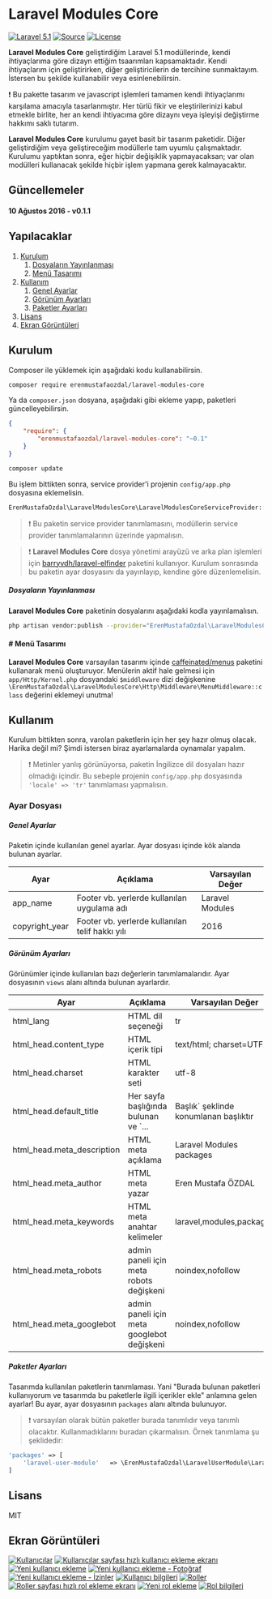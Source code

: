 Laravel Modules Core
===================
[![Laravel 5.1](https://img.shields.io/badge/Laravel-5.1-orange.svg?style=flat-square)](https://laravel.com/docs/5.1/)
[![Source](https://img.shields.io/badge/source-erenmustafaozdal/laravel--modules--core-blue.svg?style=flat-square)](https://github.com/erenmustafaozdal/laravel-modules-core)
[![License](http://img.shields.io/badge/license-MIT-brightgreen.svg?style=flat-square)](https://tldrlegal.com/license/mit-license)

**Laravel Modules Core** geliştirdiğim Laravel 5.1 modüllerinde, kendi ihtiyaçlarıma göre dizayn ettiğim tsaarımları kapsamaktadır. Kendi ihtiyaçlarım için geliştirirken, diğer geliştiricilerin de tercihine sunmaktayım. İstersen bu şekilde kullanabilir veya esinlenebilirsin.

:exclamation: Bu pakette tasarım ve javascript işlemleri tamamen kendi ihtiyaçlarımı karşılama amacıyla tasarlanmıştır. Her türlü fikir ve eleştirilerinizi kabul etmekle birlite, her an kendi ihtiyacıma göre dizaynı veya işleyişi değiştirme hakkımı saklı tutarım.

**Laravel Modules Core** kurulumu gayet basit bir tasarım paketidir. Diğer geliştirdiğim veya geliştireceğim modüllerle tam uyumlu çalışmaktadır. Kurulumu yaptıktan sonra, eğer hiçbir değişiklik yapmayacaksan; var olan modülleri kullanacak şekilde hiçbir işlem yapmana gerek kalmayacaktır.

Güncellemeler
-------
#### 10 Ağustos 2016 - v0.1.1


Yapılacaklar
-------



1. [Kurulum](#kurulum)
    1. [Dosyaların Yayınlanması](#kurulum-dosyalarinYayinlanmasi)
    2. [Menü Tasarımı](#kurulum-menuTasarimi)
2. [Kullanım](#kullanim)
    1. [Genel Ayarlar](#kullanim-ayarDosyasi-genelAyarlar)
    2. [Görünüm Ayarları](#kullanim-ayarDosyasi-gorunumAyarlari)
    3. [Paketler Ayarları](#kullanim-ayarDosyasi-paketlerAyarlari)
3. [Lisans](#lisans)
4. [Ekran Görüntüleri](#ekranGoruntuleri)


<a name="kurulum"></a>
Kurulum
-------
Composer ile yüklemek için aşağıdaki kodu kullanabilirsin.

```bash
composer require erenmustafaozdal/laravel-modules-core
```

Ya da `composer.json` dosyana, aşağıdaki gibi ekleme yapıp, paketleri güncelleyebilirsin.

```json
{
    "require": {
        "erenmustafaozdal/laravel-modules-core": "~0.1"
    }
}
```

```bash
composer update
```

Bu işlem bittikten sonra, service provider'i projenin `config/app.php` dosyasına eklemelisin.

```php
ErenMustafaOzdal\LaravelModulesCore\LaravelModulesCoreServiceProvider::class,
```

> :exclamation: Bu paketin service provider tanımlamasını, modüllerin service provider tanımlamalarının üzerinde yapmalısın.

> :exclamation: **Laravel Modules Core** dosya yönetimi arayüzü ve arka plan işlemleri için  [barryvdh/laravel-elfinder](https://github.com/barryvdh/laravel-elfinder) paketini kullanıyor. Kurulum sonrasında bu paketin ayar dosyasını da yayınlayıp, kendine göre düzenlemelisin.


<a name="kurulum-dosyalarinYayinlanmasi"></a>
##### Dosyaların Yayınlanması

**Laravel Modules Core** paketinin dosyalarını aşağıdaki kodla yayınlamalısın.

```bash
php artisan vendor:publish --provider="ErenMustafaOzdal\LaravelModulesCore\LaravelModulesCoreServiceProvider"
```


<a name="kurulum-menuTasarimi"></a>
#### # Menü Tasarımı
**Laravel Modules Core** varsayılan tasarımı içinde [caffeinated/menus](https://github.com/caffeinated/menus) paketini kullanarak menü oluşturuyor. Menülerin aktif hale gelmesi için `app/Http/Kernel.php` dosyandaki `$middleware` dizi değişkenine `\ErenMustafaOzdal\LaravelModulesCore\Http\Middleware\MenuMiddleware::class` değerini eklemeyi unutma!



<a name="kullanim"></a>
Kullanım
--------

Kurulum bittikten sonra, varolan paketlerin için her şey hazır olmuş olacak. Harika değil mi? Şimdi istersen biraz ayarlamalarda oynamalar yapalım.

> :exclamation: Metinler yanlış görünüyorsa, paketin İngilizce dil dosyaları hazır olmadığı içindir. Bu sebeple projenin `config/app.php` dosyasında `'locale' => 'tr'` tanımlaması yapmalısın.


<a name="kullanim-ayarDosyasi"></a>
### Ayar Dosyası


<a name="kullanim-ayarDosyasi-genelAyarlar"></a>
##### Genel Ayarlar

Paketin içinde kullanılan genel ayarlar. Ayar dosyası içinde kök alanda bulunan ayarlar.

| Ayar | Açıklama | Varsayılan Değer |
|---|---|---|
| app_name | Footer vb. yerlerde kullanılan uygulama adı | Laravel Modules |
| copyright_year | Footer vb. yerlerde kullanılan telif hakkı yılı | 2016 |


<a name="kullanim-ayarDosyasi-gorunumAyarlari"></a>
##### Görünüm Ayarları

Görünümler içinde kullanılan bazı değerlerin tanımlamalarıdır. Ayar dosyasının `views` alanı altında bulunan ayarlardır.

| Ayar | Açıklama | Varsayılan Değer |
|---|---|---|
| html_lang | HTML dil seçeneği | tr |
| html_head.content_type | HTML içerik tipi | text/html; charset=UTF-8 |
| html_head.charset | HTML karakter seti | utf-8 |
| html_head.default_title | Her sayfa başlığında bulunan ve `... | Başlık` şeklinde konumlanan başlıktır | Laravel Modules |
| html_head.meta_description | HTML meta açıklama | Laravel Modules packages |
| html_head.meta_author | HTML meta yazar | Eren Mustafa ÖZDAL |
| html_head.meta_keywords | HTML meta anahtar kelimeler | laravel,modules,packages |
| html_head.meta_robots | admin paneli için meta robots değişkeni | noindex,nofollow |
| html_head.meta_googlebot | admin paneli için meta googlebot değişkeni | noindex,nofollow |


<a name="kullanim-ayarDosyasi-paketlerAyarlari"></a>
##### Paketler Ayarları

Tasarımda kullanılan paketlerin tanımlaması. Yani "Burada bulunan paketleri kullanıyorum ve tasarımda bu paketlerle ilgili içerikler ekle" anlamına gelen ayarlar! Bu ayar, ayar dosyasının `packages` alanı altında bulunuyor.


> :exclamation: varsayılan olarak bütün paketler burada tanımlıdır veya tanımlı olacaktır. Kullanmadıklarını buradan çıkarmalısın. Örnek tanımlama şu şeklidedir:

```php
'packages' => [
    'laravel-user-module'   => \ErenMustafaOzdal\LaravelUserModule\LaravelUserModuleServiceProvider::class
]
```
 
 
 <a name="lisans"></a>
Lisans
------
MIT


 <a name="ekranGoruntuleri"></a>
Ekran Görüntüleri
------
[![Kullanıcılar](http://i.hizliresim.com/mLZN02.png)](http://hizliresim.com/mLZN02)
[![Kullanıcılar sayfası hızlı kullanıcı ekleme ekranı](http://i.hizliresim.com/AJPXpQ.png)](http://hizliresim.com/AJPXpQ)
[![Yeni kullanıcı ekleme](http://i.hizliresim.com/aERN6d.png)](http://hizliresim.com/aERN6d)
[![Yeni kullanıcı ekleme - Fotoğraf](http://i.hizliresim.com/nroNBa.png)](http://hizliresim.com/nroNBa)
[![Yeni kullanıcı ekleme - İzinler](http://i.hizliresim.com/qBnNV3.png)](http://hizliresim.com/qBnNV3)
[![Kullanıcı bilgileri](http://i.hizliresim.com/WYRp5q.png)](http://hizliresim.com/WYRp5q)
[![Roller](http://i.hizliresim.com/GzX4ay.png)](http://hizliresim.com/GzX4ay)
[![Roller sayfası hızlı rol ekleme ekranı](http://i.hizliresim.com/pPVNlN.png)](http://hizliresim.com/pPVNlN)
[![Yeni rol ekleme](http://i.hizliresim.com/l1RNml.png)](http://hizliresim.com/l1RNml)
[![Rol bilgileri](http://i.hizliresim.com/X4p3Ao.png)](http://hizliresim.com/X4p3Ao)
